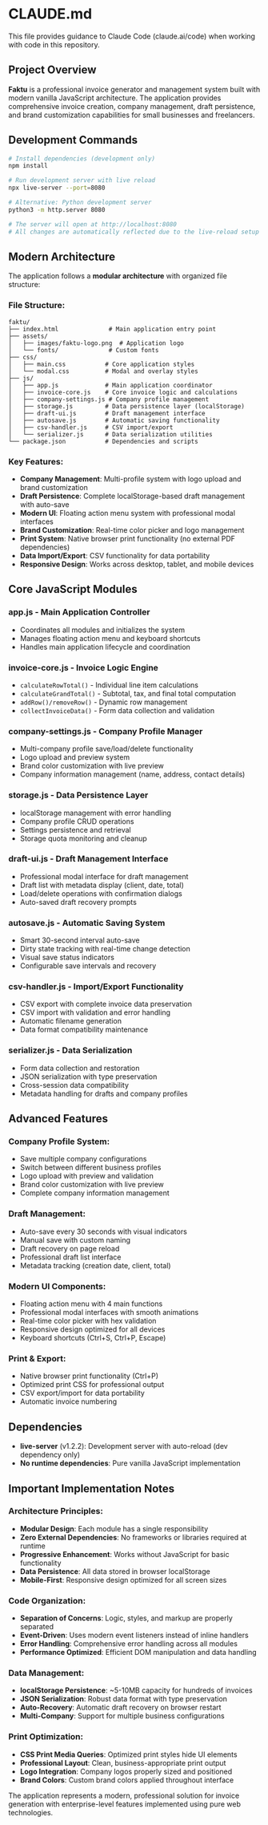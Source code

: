 # CLAUDE.md

This file provides guidance to Claude Code (claude.ai/code) when working with code in this repository.

## Project Overview

**Faktu** is a professional invoice generator and management system built with modern vanilla JavaScript architecture. The application provides comprehensive invoice creation, company management, draft persistence, and brand customization capabilities for small businesses and freelancers.

## Development Commands

```bash
# Install dependencies (development only)
npm install

# Run development server with live reload
npx live-server --port=8080

# Alternative: Python development server
python3 -m http.server 8080

# The server will open at http://localhost:8080
# All changes are automatically reflected due to the live-reload setup
```

## Modern Architecture

The application follows a **modular architecture** with organized file structure:

### **File Structure:**
```
faktu/
├── index.html              # Main application entry point
├── assets/
│   ├── images/faktu-logo.png  # Application logo
│   └── fonts/              # Custom fonts
├── css/
│   ├── main.css           # Core application styles
│   └── modal.css          # Modal and overlay styles
├── js/
│   ├── app.js             # Main application coordinator
│   ├── invoice-core.js    # Core invoice logic and calculations
│   ├── company-settings.js # Company profile management
│   ├── storage.js         # Data persistence layer (localStorage)
│   ├── draft-ui.js        # Draft management interface
│   ├── autosave.js        # Automatic saving functionality
│   ├── csv-handler.js     # CSV import/export
│   └── serializer.js      # Data serialization utilities
└── package.json           # Dependencies and scripts
```

### **Key Features:**
- **Company Management**: Multi-profile system with logo upload and brand customization
- **Draft Persistence**: Complete localStorage-based draft management with auto-save
- **Modern UI**: Floating action menu system with professional modal interfaces
- **Brand Customization**: Real-time color picker and logo management
- **Print System**: Native browser print functionality (no external PDF dependencies)
- **Data Import/Export**: CSV functionality for data portability
- **Responsive Design**: Works across desktop, tablet, and mobile devices

## Core JavaScript Modules

### **app.js** - Main Application Controller
- Coordinates all modules and initializes the system
- Manages floating action menu and keyboard shortcuts
- Handles main application lifecycle and coordination

### **invoice-core.js** - Invoice Logic Engine
- `calculateRowTotal()` - Individual line item calculations
- `calculateGrandTotal()` - Subtotal, tax, and final total computation
- `addRow()/removeRow()` - Dynamic row management
- `collectInvoiceData()` - Form data collection and validation

### **company-settings.js** - Company Profile Manager
- Multi-company profile save/load/delete functionality
- Logo upload and preview system
- Brand color customization with live preview
- Company information management (name, address, contact details)

### **storage.js** - Data Persistence Layer
- localStorage management with error handling
- Company profile CRUD operations
- Settings persistence and retrieval
- Storage quota monitoring and cleanup

### **draft-ui.js** - Draft Management Interface
- Professional modal interface for draft management
- Draft list with metadata display (client, date, total)
- Load/delete operations with confirmation dialogs
- Auto-saved draft recovery prompts

### **autosave.js** - Automatic Saving System
- Smart 30-second interval auto-save
- Dirty state tracking with real-time change detection
- Visual save status indicators
- Configurable save intervals and recovery

### **csv-handler.js** - Import/Export Functionality
- CSV export with complete invoice data preservation
- CSV import with validation and error handling
- Automatic filename generation
- Data format compatibility maintenance

### **serializer.js** - Data Serialization
- Form data collection and restoration
- JSON serialization with type preservation
- Cross-session data compatibility
- Metadata handling for drafts and company profiles

## Advanced Features

### **Company Profile System:**
- Save multiple company configurations
- Switch between different business profiles
- Logo upload with preview and validation
- Brand color customization with live preview
- Complete company information management

### **Draft Management:**
- Auto-save every 30 seconds with visual indicators
- Manual save with custom naming
- Draft recovery on page reload
- Professional draft list interface
- Metadata tracking (creation date, client, total)

### **Modern UI Components:**
- Floating action menu with 4 main functions
- Professional modal interfaces with smooth animations
- Real-time color picker with hex validation
- Responsive design optimized for all devices
- Keyboard shortcuts (Ctrl+S, Ctrl+P, Escape)

### **Print & Export:**
- Native browser print functionality (Ctrl+P)
- Optimized print CSS for professional output
- CSV export/import for data portability
- Automatic invoice numbering

## Dependencies

- **live-server** (v1.2.2): Development server with auto-reload (dev dependency only)
- **No runtime dependencies**: Pure vanilla JavaScript implementation

## Important Implementation Notes

### **Architecture Principles:**
- **Modular Design**: Each module has a single responsibility
- **Zero External Dependencies**: No frameworks or libraries required at runtime
- **Progressive Enhancement**: Works without JavaScript for basic functionality
- **Data Persistence**: All data stored in browser localStorage
- **Mobile-First**: Responsive design optimized for all screen sizes

### **Code Organization:**
- **Separation of Concerns**: Logic, styles, and markup are properly separated
- **Event-Driven**: Uses modern event listeners instead of inline handlers
- **Error Handling**: Comprehensive error handling across all modules
- **Performance Optimized**: Efficient DOM manipulation and data handling

### **Data Management:**
- **localStorage Persistence**: ~5-10MB capacity for hundreds of invoices
- **JSON Serialization**: Robust data format with type preservation
- **Auto-Recovery**: Automatic draft recovery on browser restart
- **Multi-Company**: Support for multiple business configurations

### **Print Optimization:**
- **CSS Print Media Queries**: Optimized print styles hide UI elements
- **Professional Layout**: Clean, business-appropriate print output
- **Logo Integration**: Company logos properly sized and positioned
- **Brand Colors**: Custom brand colors applied throughout interface

The application represents a modern, professional solution for invoice generation with enterprise-level features implemented using pure web technologies.